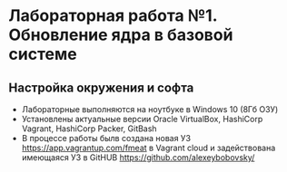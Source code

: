# Лабораторная работа №1.  Обновление ядра в базовой системе 

## Настройка окружения и софта

* Лабораторные выполняются на ноутбуке в Windows 10 (8Гб ОЗУ)
* Установлены актуальные версии Oracle VirtualBox, HashiCorp Vagrant, HashiCorp Packer, GitBash
* В процессе работы былв создана новая УЗ  https://app.vagrantup.com/fmeat  в Vagrant cloud и задействована имеющаяся УЗ в GitHUB https://github.com/alexeybobovsky/



